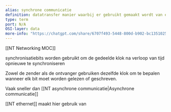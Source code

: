 ```yaml
---
alias: synchrone communicatie
definition: datatransfer manier waarbij er gebruikt gemaakt wordt van een gedeeld klok signaal
type: term
port: N/A
OSI-layer: data
more-info: "https://chatgpt.com/share/6707f493-5448-800d-b902-bc13510254e4"
---
```

[[NT Networking MOC]]

synchronisatiebits worden gebruikt om de gedeelde klok na verloop van tijd opnieuwe te synchroniseren

Zowel de zender als de ontvanger gebruiken dezelfde klok om te bepalen wanneer elk bit moet worden gelezen of geschreven.

Vaak sneller dan [[NT asynchrone communicatie|Asynchrone communicatie]]

[[NT ethernet]] maakt hier gebruik van
